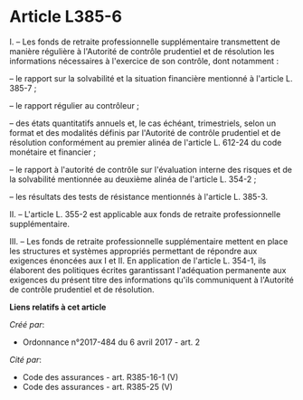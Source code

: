 # Article L385-6

I. – Les fonds de retraite professionnelle supplémentaire transmettent de manière régulière à l'Autorité de contrôle
prudentiel et de résolution les informations nécessaires à l'exercice de son contrôle, dont notamment :

– le rapport sur la solvabilité et la situation financière mentionné à l'article L. 385-7 ;

– le rapport régulier au contrôleur ;

– des états quantitatifs annuels et, le cas échéant, trimestriels, selon un format et des modalités définis par l'Autorité de
contrôle prudentiel et de résolution conformément au premier alinéa de l'article L. 612-24 du code monétaire et financier ;

– le rapport à l'autorité de contrôle sur l'évaluation interne des risques et de la solvabilité mentionnée au deuxième alinéa
de l'article L. 354-2 ;

– les résultats des tests de résistance mentionnés à l'article L. 385-3.

II. – L'article L. 355-2 est applicable aux fonds de retraite professionnelle supplémentaire.

III. – Les fonds de retraite professionnelle supplémentaire mettent en place les structures et systèmes appropriés permettant
de répondre aux exigences énoncées aux I et II. En application de l'article L. 354-1, ils élaborent des politiques écrites
garantissant l'adéquation permanente aux exigences du présent titre des informations qu'ils communiquent à l'Autorité de
contrôle prudentiel et de résolution.

**Liens relatifs à cet article**

_Créé par_:

  - Ordonnance n°2017-484 du 6 avril 2017 - art. 2

_Cité par_:

  - Code des assurances - art. R385-16-1 (V)
  - Code des assurances - art. R385-25 (V)
